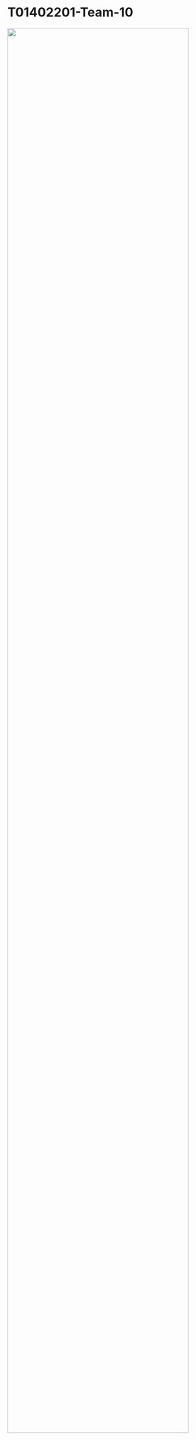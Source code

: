 # T01402201-Team-10

<img src = "https://user-images.githubusercontent.com/97091329/247165231-437c5892-f030-40d5-a494-006c944139db.PNG" width="90%"></img>

